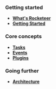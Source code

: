 ### Getting started

- **[What's Rocketeer](https://github.com/Anahkiasen/rocketeer/wiki/What-Rocketeer)**
- **[Getting Started](https://github.com/Anahkiasen/rocketeer/wiki/Getting-started)**

### Core concepts

- **[Tasks](https://github.com/Anahkiasen/rocketeer/wiki/Tasks)**
- **[Events](https://github.com/Anahkiasen/rocketeer/wiki/Events)**
- **[Plugins](https://github.com/Anahkiasen/rocketeer/wiki/Plugins)**

### Going further

- **[Architecture](https://github.com/Anahkiasen/rocketeer/wiki/Architecture)**